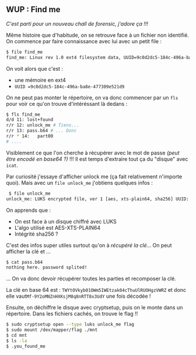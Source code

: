 ## WUP : Find me  

_C'est parti pour un nouveau chall de forensic, j'adore ça !!!_  

Même histoire que d'habitude, on se retrouve face à un fichier non identifié. On commence par faire connaissance avec lui avec un petit file :

```bash
$ file find_me
find_me: Linux rev 1.0 ext4 filesystem data, UUID=9c0d2dc5-184c-496a-ba8e-477309e521d9, volume name "find_me" (needs journal recovery) (extents) (64bit) (large files) (huge files)
```

On voit alors que c'est :
* une mémoire en ext4 
* `UUID =9c0d2dc5-184c-496a-ba8e-477309e521d9`

On ne peut pas monter le répertoire, on va donc commencer par un `fls` pour voir ce qu'on trouve d'intéréssant là dedans : 

```bash
$ fls find_me
d/d 11:	lost+found
r/r 12:	unlock_me # Tiens...
r/r 13:	pass.b64 # ... Donc 
r/r * 14:	part00
# ....
```

Visiblement ce que l'on cherche à récupérer avec le mot de passe  _(peut être encodé en base64 ?)_ !!! Il est temps d'extraire tout ça du "disque" avec `icat`.  

Par curiosité j'essaye d'afficher unlock me (ça fait relativement n'importe quoi). Mais avec un `file unlock_me` j'obtiens quelques infos : 
 
```bash
 $ file unlock_me
unlock_me: LUKS encrypted file, ver 1 [aes, xts-plain64, sha256] UUID: 220745be-23df-4ef8-bff0-a36ab5cd1eff, at 0x1000 data, 32 key bytes, MK digest 0x75e4b897041923a463d14928c7cff72bc7639058, MK salt 0x0f17e360a9ae44396f85422e8b440644857912a0df3ab0ca9266a4a136ab8b90, 166124 MK iterations; slot #0 active, 0x8 material offset
```

On apprends que :
* On est face à un disque chiffré avec LUKS
* L'algo utilisé est AES-XTS-PLAIN64
* Intégrité sha256 ?

C'est des infos super utiles surtout qu'on à _récupéré la clé_... On peut afficher la clé et ... 
```bash
$ cat pass.b64
nothing here. password splited!
```
... On va donc devoir récupérer toutes les parties et recomposer la clé.

La clé en base 64 est : `TWYtOVkyb01OWm5IWEtzak04cThuUlRUOHgzVWRZ` et donc elle vaut`Mf-9Y2oMNZnHXKsjM8q8nRTT8x3UdY` une fois décodée !

Ensuite, on déchiffre le disque avec cryptsetup, puis on le monte dans un répertoire. Dans les fichiers cachés, on trouve le flag !!

```bash
$ sudo cryptsetup open --type luks unlock_me flag
$ sudo mount /dev/mapper/flag ./mnt
$ cd mnt
$ ls -la 
$ .you_found_me
```
  